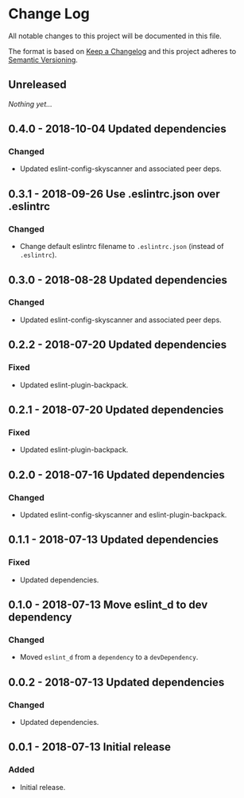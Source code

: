 # Change Log

All notable changes to this project will be documented in this file.

The format is based on [Keep a Changelog](http://keepachangelog.com/)
and this project adheres to [Semantic Versioning](http://semver.org/).

## Unreleased

_Nothing yet..._

## 0.4.0 - 2018-10-04 Updated dependencies

### Changed
- Updated eslint-config-skyscanner and associated peer deps.

## 0.3.1 - 2018-09-26 Use .eslintrc.json over .eslintrc

### Changed
- Change default eslintrc filename to `.eslintrc.json` (instead of `.eslintrc`).

## 0.3.0 - 2018-08-28 Updated dependencies

### Changed
- Updated eslint-config-skyscanner and associated peer deps.

## 0.2.2 - 2018-07-20 Updated dependencies

### Fixed
- Updated eslint-plugin-backpack.

## 0.2.1 - 2018-07-20 Updated dependencies

### Fixed
- Updated eslint-plugin-backpack.

## 0.2.0 - 2018-07-16 Updated dependencies

### Changed
- Updated eslint-config-skyscanner and eslint-plugin-backpack.

## 0.1.1 - 2018-07-13 Updated dependencies

### Fixed
- Updated dependencies.

## 0.1.0 - 2018-07-13 Move eslint_d to dev dependency

### Changed
- Moved `eslint_d` from a `dependency` to a `devDependency`.

## 0.0.2 - 2018-07-13 Updated dependencies

### Changed
- Updated dependencies.

## 0.0.1 - 2018-07-13 Initial release

### Added
- Initial release.
